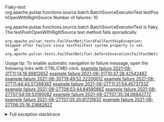         
Flaky-test: org.apache.pulsar.functions.source.batch.BatchSourceExecutorTest.testPushOpenWithRightSource
Number of failures: 10

org.apache.pulsar.functions.source.batch.BatchSourceExecutorTest is flaky. The testPushOpenWithRightSource test method fails sporadically.

```
org.apache.pulsar.tests.FailFastNotifier$FailFastSkipException: Skipped after failure since testFailFast system property is set.
	at org.apache.pulsar.tests.FailFastNotifier.beforeInvocation(FailFastNotifier.java:88)

```

Usage tip: To enable automatic navigation to failure message, open the following links with CTRL/CMD-click.
[example failure 2021-08-31T11:14:18.9981265Z](https://github.com/apache/pulsar/runs/3472022291?check_suite_focus=true#step:8:5194)
[example failure 2021-08-31T10:37:28.4254248Z](https://github.com/apache/pulsar/runs/3471561077?check_suite_focus=true#step:8:8476)
[example failure 2021-08-30T19:49:52.2220001Z](https://github.com/apache/pulsar/runs/3465551686?check_suite_focus=true#step:8:6841)
[example failure 2021-08-27T11:44:43.5726836Z](https://github.com/apache/pulsar/runs/3442570175?check_suite_focus=true#step:8:8470)
[example failure 2021-08-27T11:21:54.4573733Z](https://github.com/apache/pulsar/runs/3442396885?check_suite_focus=true#step:8:6873)
[example failure 2021-08-27T08:53:44.6459088Z](https://github.com/apache/pulsar/runs/3441276090?check_suite_focus=true#step:8:5196)
[example failure 2021-08-27T07:54:59.5319008Z](https://github.com/apache/pulsar/runs/3440706428?check_suite_focus=true#step:8:10603)
[example failure 2021-08-27T07:35:34.0684277Z](https://github.com/apache/pulsar/runs/3440706428?check_suite_focus=true#step:8:5184)
[example failure 2021-08-27T07:05:20.8173163Z](https://github.com/apache/pulsar/runs/3440456735?check_suite_focus=true#step:8:6820)
[example failure 2021-08-27T06:25:16.2368282Z](https://github.com/apache/pulsar/runs/3440270116?check_suite_focus=true#step:8:5202)


<details>
<summary>Full exception stacktrace</summary>
<code><pre>
org.apache.pulsar.tests.FailFastNotifier$FailFastSkipException: Skipped after failure since testFailFast system property is set.
	at org.apache.pulsar.tests.FailFastNotifier.beforeInvocation(FailFastNotifier.java:88)

</pre></code>
</details>

